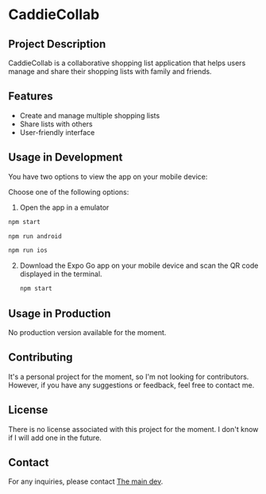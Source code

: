 # CaddieCollab

## Project Description

CaddieCollab is a collaborative shopping list application that helps users manage and share their shopping lists with family and friends.

## Features

- Create and manage multiple shopping lists
- Share lists with others
- User-friendly interface

## Usage in Development

You have two options to view the app on your mobile device:

Choose one of the following options:

1. Open the app in a emulator

```bash
npm start
```

```bash
npm run android
```

```bash
npm run ios
```

2. Download the Expo Go app on your mobile device and scan the QR code displayed in the terminal.

   ```bash
   npm start
   ```

## Usage in Production

No production version available for the moment.

## Contributing

It's a personal project for the moment, so I'm not looking for contributors. However, if you have any suggestions or feedback, feel free to contact me.

## License

There is no license associated with this project for the moment. I don't know if I will add one in the future.

## Contact

For any inquiries, please contact [The main dev](mailto:damien.vaiton01@gmail.com).
